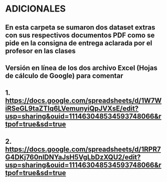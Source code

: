 # ADICIONALES

## En esta carpeta se sumaron dos dataset extras con sus respectivos documentos PDF como se pide en la consigna de entrega aclarada por el profesor en las clases 

## Versión en línea de los dos archivo Excel (Hojas de cálculo de Google) para comentar

## 1. https://docs.google.com/spreadsheets/d/1W7WiRSeGL9taZTIq6LVemunyiQpJVXsE/edit?usp=sharing&ouid=111463048534593748066&rtpof=true&sd=true

## 2. https://docs.google.com/spreadsheets/d/1RPR7G4DKj760nlDNYaJsH5VgLbDzXQU2/edit?usp=sharing&ouid=111463048534593748066&rtpof=true&sd=true
